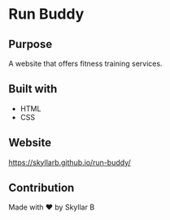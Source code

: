 # Run Buddy

## Purpose
A website that offers fitness training services.

## Built with
* HTML
* CSS

## Website
https://skyllarb.github.io/run-buddy/

## Contribution
Made with ❤️ by Skyllar B
